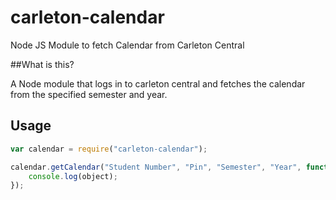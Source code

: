 # carleton-calendar

Node JS Module  to fetch Calendar from Carleton Central


##What is this?

A Node module that logs in to carleton central and fetches the calendar from the specified semester and year.


## Usage

```javascript
var calendar = require("carleton-calendar");

calendar.getCalendar("Student Number", "Pin", "Semester", "Year", function(object) {
	console.log(object);
});
```





